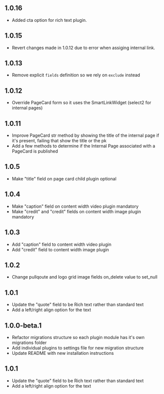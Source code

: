 ## 1.0.16
- Added cta option for rich text plugin.

## 1.0.15
- Revert changes made in 1.0.12 due to error when assiging internal link.

## 1.0.13
- Remove explicit `fields` definition so we rely on `exclude` instead 

## 1.0.12
- Override PageCard form so it uses the SmartLinkWidget (select2 for internal pages)

## 1.0.11
- Improve PageCard str method by showing the title of the internal page if it's present, failing
  that show the title or the pk
- Add a few methods to determine if the Internal Page associated with a PageCard is published

## 1.0.5
- Make "title" field on page card child plugin optional

## 1.0.4
- Make "caption" field on content width video plugin mandatory
- Make "credit" and "credit" fields on content width image plugin mandatory

## 1.0.3
- Add "caption" field to content width video plugin
- Add "credit" field to content width image plugin

## 1.0.2
- Change pullqoute and logo grid image fields on_delete value to set_null

## 1.0.1
- Update the "quote" field to be Rich text rather than standard text
- Add a left/right align option for the text

## 1.0.0-beta.1

- Refactor migrations structure so each plugin module has it's own migrations folder
- Add individual plugins to settings file for new migration structure
- Update README with new installation instructions

## 1.0.1
- Update the "quote" field to be Rich text rather than standard text
- Add a left/right align option for the text
